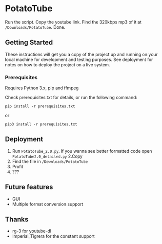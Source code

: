 # PotatoTube
Run the script. Copy the youtube link. Find the 320kbps mp3 of it at `/Downloads/PotatoTube`. Done.

## Getting Started

These instructions will get you a copy of the project up and running on your local machine for development and testing purposes. See deployment for notes on how to deploy the project on a live system.

### Prerequisites

Requires Python 3.x, pip and ffmpeg

Check prerequisites.txt for details, or run the following command:
            
``` 
pip install -r prerequisites.txt
```
or 
````
pip3 install -r prerequisites.txt
````

## Deployment

1. Run `PotatoTube_2.0.py`. If you wanna see better formatted code open `PotatoTube2.0_detailed.py`
2.Copy 
3. Find the file in `/Downloads/PotatoTube`
4. Profit 
5. ???

## Future features
+ GUI
+ Multiple format conversion support

## Thanks
+ rg-3 for youtube-dl
+ Imperial_Tigrera for the constant support


